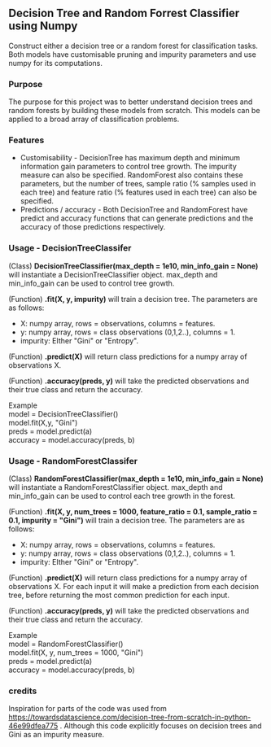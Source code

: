 ## Decision Tree and Random Forrest Classifier using Numpy
Construct either a decision tree or a random forest for classification tasks. Both models have customisable pruning and impurity parameters and use numpy for its computations.
  
### Purpose
The purpose for this project was to better understand decision trees and random forests by building these models from scratch. This models can be applied to a broad array of classification problems.

### Features
* Customisability - DecisionTree has maximum depth and minimum information gain parameters to control tree growth. The impurity measure can also be specified. RandomForest also contains these parameters, but the number of trees, sample ratio (% samples used in each tree) and feature ratio (% features used in each tree) can also be specified.
* Predictions / accuracy - Both DecisionTree and RandomForest have predict and accuracy functions that can generate predictions and the accuracy of those predictions respectively.

### Usage - DecisionTreeClassifer  
  
(Class) **DecisionTreeClassifier(max_depth = 1e10, min_info_gain = None)** will instantiate a DecisionTreeClassifier object. max_depth and min_info_gain can be used to control tree growth. 

(Function) **.fit(X, y, impurity)** will train a decision tree. The parameters are as follows:  
* X: numpy array, rows = observations, columns = features.
* y: numpy array, rows =  class observations (0,1,2..), columns = 1.
* impurity: EIther "Gini" or "Entropy".

(Function) **.predict(X)** will return class predictions for a numpy array of observations X.
  
(Function) **.accuracy(preds, y)** will take the predicted observations and their true class and return the accuracy.

Example    
model = DecisionTreeClassifier()  
model.fit(X,y, "Gini")  
preds = model.predict(a)  
accuracy = model.accuracy(preds, b)  
  
### Usage - RandomForestClassifer
  
(Class) **RandomForestClassifier(max_depth = 1e10, min_info_gain = None)** will instantiate a RandomForestClassifier object. max_depth and min_info_gain can be used to control each tree growth in the forest.

(Function) **.fit(X, y, num_trees = 1000, feature_ratio = 0.1, sample_ratio = 0.1, impurity = "Gini")** will train a decision tree. The parameters are as follows:  
* X: numpy array, rows = observations, columns = features.
* y: numpy array, rows =  class observations (0,1,2..), columns = 1.
* impurity: EIther "Gini" or "Entropy".

(Function) **.predict(X)** will return class predictions for a numpy array of observations X. For each input it will make a prediction from each decision tree, before returning the most common prediction for each input.
  
(Function) **.accuracy(preds, y)** will take the predicted observations and their true class and return the accuracy.
  
Example    
model = RandomForestClassifier()  
model.fit(X, y, num_trees = 1000, "Gini")  
preds = model.predict(a)  
accuracy = model.accuracy(preds, b)  

### credits
Inspiration for parts of the code was used from https://towardsdatascience.com/decision-tree-from-scratch-in-python-46e99dfea775 . Although this code explicitly focuses on decision trees and Gini as an impurity measure. 



